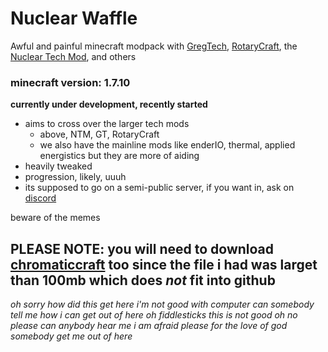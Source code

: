 # Nuclear Waffle
Awful and painful minecraft modpack with [GregTech](https://github.com/GregTech6/gregtech6), [RotaryCraft](https://github.com/ReikaKalseki/RotaryCraft), the [Nuclear Tech Mod](https://github.com/HbmMods/Hbm-s-Nuclear-Tech-GIT), and others

### minecraft version: 1.7.10
 **currently under development, recently started**

- aims to cross over the larger tech mods
  - above, NTM, GT, RotaryCraft
  - we also have the mainline mods like enderIO, thermal, applied energistics but they are more of aiding
- heavily tweaked
- progression, likely, uuuh
- its supposed to go on a semi-public server, if you want in, ask on [discord](https://discord.gg/NTYMgvZeM7)

beware of the memes

## PLEASE NOTE: you will need to download [chromaticcraft](https://www.curseforge.com/minecraft/mc-mods/chromaticraft) too since the file i had was larget than 100mb which does *not* fit into github






_oh sorry how did this get here i'm not good with computer can somebody tell me how i can get out of here oh fiddlesticks this is not good oh no please can anybody hear me i am afraid please for the love of god somebody get me out of here_
